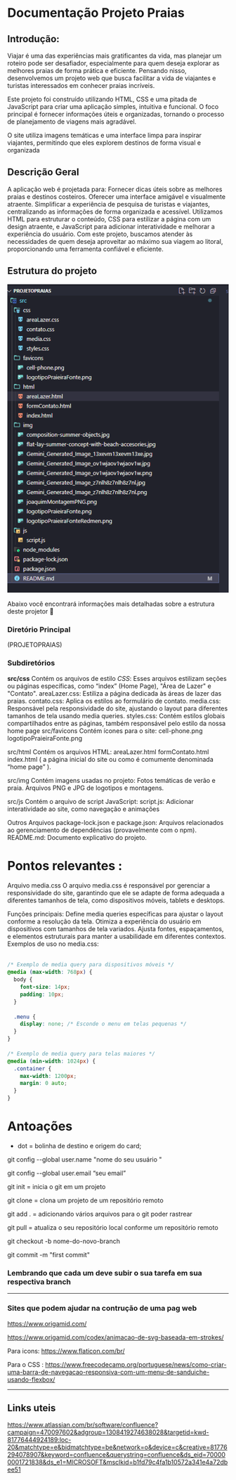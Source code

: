 # Documentação Projeto Praias 


## Introdução: 
Viajar é uma das experiências mais gratificantes da vida, mas planejar um roteiro pode ser desafiador, especialmente para quem deseja explorar as melhores praias de forma prática e eficiente. 
Pensando nisso, desenvolvemos um projeto web que busca facilitar a vida de viajantes e turistas interessados em conhecer praias incríveis.

Este projeto foi construído utilizando HTML, CSS e uma pitada de JavaScript para criar uma aplicação simples, intuitiva e funcional. O foco principal é fornecer informações úteis e organizadas, tornando o processo de planejamento de viagens mais agradável.

O site utiliza imagens temáticas e uma interface limpa para inspirar viajantes, permitindo que eles explorem destinos de forma visual e organizada

## Descrição Geral 
A aplicação web é projetada para:
Fornecer dicas úteis sobre as melhores praias e destinos costeiros.
Oferecer uma interface amigável e visualmente atraente.
Simplificar a experiência de pesquisa de turistas e viajantes, centralizando as informações de forma organizada e acessível.
Utilizamos HTML para estruturar o conteúdo, CSS para estilizar a página com um design atraente, e JavaScript para adicionar interatividade e melhorar a experiência do usuário.
Com este projeto, buscamos atender às necessidades de quem deseja aproveitar ao máximo sua viagem ao litoral, proporcionando uma ferramenta confiável e eficiente.

## Estrutura do projeto


<img src="/src/img/Captura de tela 2025-01-20 163423.png" alt="captura de tela estrutura de projeto">

Abaixo você encontrará informações mais detalhadas sobre a estrutura deste projetor 🙂

### Diretório Principal 
(PROJETOPRAIAS)

### Subdiretórios

**src/css**
Contém os arquivos de estilo *CSS*:
Esses arquivos estilizam seções ou páginas específicas, como “index” (Home Page),  "Área de Lazer" e "Contato".
areaLazer.css: Estiliza a página dedicada às áreas de lazer das praias.
contato.css: Aplica os estilos ao formulário de contato.
media.css: Responsável pela responsividade do site, ajustando o layout para diferentes tamanhos de tela usando media queries.
styles.css: Contém estilos globais compartilhados entre as páginas, também responsável pelo estilo da nossa home page
 src/favicons
Contém ícones para o site:
cell-phone.png
logotipoPraieiraFonte.png


src/html
Contém os arquivos HTML:
areaLazer.html
formContato.html
index.html ( a página inicial do site ou como é comumente denominada “home page” ).


src/img
Contém imagens usadas no projeto:
Fotos temáticas de verão e praia.
Arquivos PNG e JPG de logotipos e montagens.


src/js
Contém o arquivo de script JavaScript:
script.js: Adicionar interatividade ao site, como navegação e animações

Outros Arquivos
package-lock.json e package.json: Arquivos relacionados ao gerenciamento de dependências (provavelmente com o npm).
README.md: Documento explicativo do projeto.









# Pontos relevantes : 

Arquivo media.css
O arquivo media.css é responsável por gerenciar a responsividade do site, garantindo que ele se adapte de forma adequada a diferentes tamanhos de tela, como dispositivos móveis, tablets e desktops.

Funções principais:
Define media queries específicas para ajustar o layout conforme a resolução da tela.
Otimiza a experiência do usuário em dispositivos com tamanhos de tela variados.
Ajusta fontes, espaçamentos, e elementos estruturais para manter a usabilidade em diferentes contextos.
Exemplos de uso no media.css:

````css

/* Exemplo de media query para dispositivos móveis */
@media (max-width: 768px) {
  body {
    font-size: 14px;
    padding: 10px;
  }

  .menu {
    display: none; /* Esconde o menu em telas pequenas */
  }
}

/* Exemplo de media query para telas maiores */
@media (min-width: 1024px) {
  .container {
    max-width: 1200px;
    margin: 0 auto;
  }
}
````

# Antoações 

- dot = bolinha de destino e origem do card; 


git config --global user.name "nome do seu usuário "

git config --global user.email “seu email”



git init = inicia o git em um projeto

git clone = clona um projeto de um repositório remoto

git add . = adicionando vários arquivos para o git poder rastrear

git pull = atualiza o seu repositório local conforme um repositório remoto

git checkout -b nome-do-novo-branch

git commit -m "first commit"

### Lembrando que cada um deve subir o sua tarefa em sua respectiva branch 
---

### Sites que podem ajudar na contrução de uma pag web 

https://www.origamid.com/ 

https://www.origamid.com/codex/animacao-de-svg-baseada-em-strokes/

Para icons: 
https://www.flaticon.com/br/


Para o CSS :
https://www.freecodecamp.org/portuguese/news/como-criar-uma-barra-de-navegacao-responsiva-com-um-menu-de-sanduiche-usando-flexbox/

--------------------------------------------------
## Links uteis 
https://www.atlassian.com/br/software/confluence?campaign=470097602&adgroup=1308419274638028&targetid=kwd-81776444924189:loc-20&matchtype=e&bidmatchtype=be&network=o&device=c&creative=81776294078907&keyword=confluence&querystring=confluence&ds_eid=700000001721838&ds_e1=MICROSOFT&msclkid=b1fd79c4fa1b10572a341e4a72dbee51 

